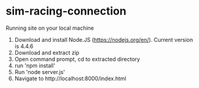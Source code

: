 # sim-racing-connection

Running site on your local machine

1. Download and install Node.JS (https://nodejs.org/en/). Current version is 4.4.6
2. Download and extract zip
3. Open command prompt, cd to extracted directory
4. run 'npm install'
5. Run 'node server.js'
6. Navigate to http://localhost:8000/index.html
